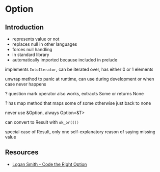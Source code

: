 # Option



## Introduction

- represents value or not
- replaces null in other languages
- forces null handling
- in standard library
- automatically imported because included in prelude

implements `IntoIterator`, can be iterated over, has either 0 or 1 elements

unwrap method to panic at runtime, can use during development or when case never happens

? question mark operator also works, extracts Some or returns None

? has map method that maps some of some otherwise just back to none

never use &Option<T>, always Option<&T>

can convert to Result with `ok_or(())`

special case of Result, only one self-explanatory reason of saying missing value



## Resources

- [Logan Smith - Code the Right Option](https://youtube.com/watch?v=6c7pZYP_iIE)
